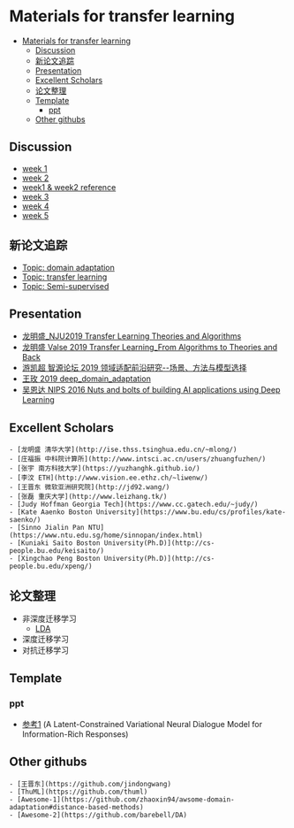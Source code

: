 # Materials for transfer learning

- [Materials for transfer learning](#materials-for-transfer-learning)
  * [Discussion](#discussion)
  * [新论文追踪](#新论文追踪)
  * [Presentation](#presentation)
  * [Excellent Scholars](#excellent-scholars)
  * [论文整理](#论文整理)
  * [Template](#Template)
    + [ppt](#ppt)
  * [Other githubs](#other-githubs)
 

## Discussion

   - [week 1](https://github.com/dududuAA/TL_group/tree/master/discuss/week1_10-14)
   - [week 2](https://github.com/dududuAA/TL_group/tree/master/discuss/week2_10-23)
   - [week1 & week2 reference](https://github.com/dududuAA/TL_group/blob/master/discuss/week1%262%E5%8F%82%E8%80%83.pdf)
   - [week 3](https://github.com/dududuAA/TL/tree/master/discuss/week3_10-30)
   - [week 4](https://github.com/dududuAA/TL/tree/master/discuss/week4_11-07)
   - [week 5](https://github.com/dududuAA/TL/tree/master/discuss/week5_11-13)
   
## 新论文追踪

- [Topic: domain adaptation](http://arxitics.com/search?q=domain%20adaptation&sort=updated)
- [Topic: transfer learning](http://arxitics.com/search?q=transfer%20learning&sort=updated#1904.01376/abstract)
- [Topic: Semi-supervised](http://arxitics.com/search?q=semi-supervised&sort=updated)
		  
## Presentation
   
   - [龙明盛_NJU2019 Transfer Learning Theories and Algorithms](https://github.com/dududuAA/TL_group/tree/master/presentation/%E9%BE%99%E6%98%8E%E7%9B%9B_NJU2019_Transfer%20Learning%20Theories%20and%20Algorithms)
   - [龙明盛 Valse 2019 Transfer Learning_From Algorithms to Theories and Back](https://github.com/dududuAA/TL_group/tree/master/presentation/%E9%BE%99%E6%98%8E%E7%9B%9B_valse2019_Transfer%20Learning_From%20Algorithms%20to%20Theories%20and%20Back)
   - [游凯超 智源论坛 2019 领域适配前沿研究--场景、方法与模型选择](https://www.bilibili.com/video/BV15J411W7KX?from=search&seid=8739501206493640960)
   - [王玫   2019 deep_domain_adaptation](https://github.com/dududuAA/TL_group/tree/master/presentation/%E7%8E%8B%E7%8E%AB_2019_deep_domain_adaptation)
   - [吴恩达 NIPS 2016  Nuts and bolts of building AI applications using Deep Learning](https://github.com/dududuAA/TL_group/tree/master/presentation/%E5%90%B4%E6%81%A9%E8%BE%BE_NIPS2016_Nuts%20and%20bolts%20of%20building%20AI%20applications%20using%20Deep%20Learning)
   
## Excellent Scholars

	- [龙明盛 清华大学](http://ise.thss.tsinghua.edu.cn/~mlong/)
	- [庄福振 中科院计算所](http://www.intsci.ac.cn/users/zhuangfuzhen/)
	- [张宇 南方科技大学](https://yuzhanghk.github.io/)
	- [李汶 ETH](http://www.vision.ee.ethz.ch/~liwenw/)
	- [王晋东 微软亚洲研究院](http://jd92.wang/)
	- [张磊 重庆大学](http://www.leizhang.tk/)
	- [Judy Hoffman Georgia Tech](https://www.cc.gatech.edu/~judy/)
	- [Kate Aaenko Boston University](https://www.bu.edu/cs/profiles/kate-saenko/)
	- [Sinno Jialin Pan NTU](https://www.ntu.edu.sg/home/sinnopan/index.html)
	- [Kuniaki Saito Boston University(Ph.D)](http://cs-people.bu.edu/keisaito/)
	- [Xingchao Peng Boston University(Ph.D)](http://cs-people.bu.edu/xpeng/)

## 论文整理

   - 非深度迁移学习
		- [LDA](https://github.com/dududuAA/TL/tree/master/%E8%AE%BA%E6%96%87%E6%95%B4%E7%90%86/%E9%9D%9E%E6%B7%B1%E5%BA%A6%E8%BF%81%E7%A7%BB%E5%AD%A6%E4%B9%A0/LDA)
   - 深度迁移学习
   - 对抗迁移学习

## Template
  
  ### ppt
  - [参考1](https://github.com/dududuAA/TL_group/blob/master/template/ppt/%E5%8F%82%E8%80%831.pptx) (A Latent-Constrained Variational Neural Dialogue Model for Information-Rich Responses)

## Other githubs

	- [王晋东](https://github.com/jindongwang)
	- [ThuML](https://github.com/thuml)
	- [Awesome-1](https://github.com/zhaoxin94/awsome-domain-adaptation#distance-based-methods)
	- [Awesome-2](https://github.com/barebell/DA)
